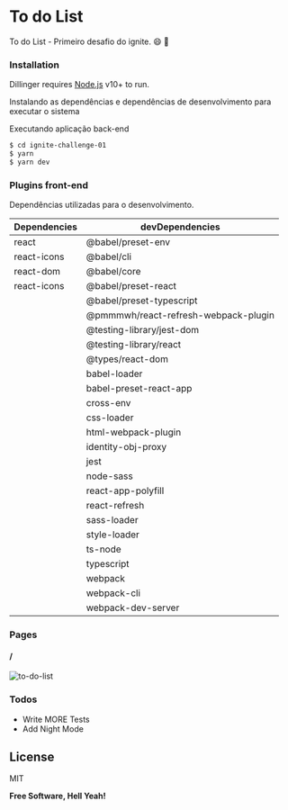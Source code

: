 # To do List

To do List - Primeiro desafio do ignite. :smile: :rocket:

### Installation

Dillinger requires [Node.js](https://nodejs.org/) v10+ to run.

Instalando as dependências e dependências de desenvolvimento para executar o sistema

Executando aplicação back-end

```sh
$ cd ignite-challenge-01
$ yarn
$ yarn dev
```

### Plugins front-end

Dependências utilizadas para o desenvolvimento.

| Dependencies | devDependencies                      |
| ------------ | ------------------------------------ |
| react        | @babel/preset-env                    |
| react-icons  | @babel/cli                           |
| react-dom    | @babel/core                          |
| react-icons  | @babel/preset-react                  |
|              | @babel/preset-typescript             |
|              | @pmmmwh/react-refresh-webpack-plugin |
|              | @testing-library/jest-dom            |
|              | @testing-library/react               |
|              | @types/react-dom                     |
|              | babel-loader                         |
|              | babel-preset-react-app               |
|              | cross-env                            |
|              | css-loader                           |
|              | html-webpack-plugin                  |
|              | identity-obj-proxy                   |
|              | jest                                 |
|              | node-sass                            |
|              | react-app-polyfill                   |
|              | react-refresh                        |
|              | sass-loader                          |
|              | style-loader                         |
|              | ts-node                              |
|              | typescript                           |
|              | webpack                              |
|              | webpack-cli                          |
|              | webpack-dev-server                   |

### Pages

#### /

![to-do-list](https://user-images.githubusercontent.com/38146739/116763827-45ea5980-a9f5-11eb-9412-b0ff77427289.png)

### Todos

- Write MORE Tests
- Add Night Mode

## License

MIT

**Free Software, Hell Yeah!**

[//]: # "These are reference links used in the body of this note and get stripped out when the markdown processor does its job. There is no need to format nicely because it shouldn't be seen. Thanks SO - http://stackoverflow.com/questions/4823468/store-comments-in-markdown-syntax"
[dill]: https://github.com/joemccann/dillinger
[git-repo-url]: https://github.com/joemccann/dillinger.git
[john gruber]: http://daringfireball.net
[df1]: http://daringfireball.net/projects/markdown/
[markdown-it]: https://github.com/markdown-it/markdown-it
[ace editor]: http://ace.ajax.org
[node.js]: http://nodejs.org
[twitter bootstrap]: http://twitter.github.com/bootstrap/
[jquery]: http://jquery.com
[@tjholowaychuk]: http://twitter.com/tjholowaychuk
[express]: http://expressjs.com
[angularjs]: http://angularjs.org
[gulp]: http://gulpjs.com
[pldb]: https://github.com/joemccann/dillinger/tree/master/plugins/dropbox/README.md
[plgh]: https://github.com/joemccann/dillinger/tree/master/plugins/github/README.md
[plgd]: https://github.com/joemccann/dillinger/tree/master/plugins/googledrive/README.md
[plod]: https://github.com/joemccann/dillinger/tree/master/plugins/onedrive/README.md
[plme]: https://github.com/joemccann/dillinger/tree/master/plugins/medium/README.md
[plga]: https://github.com/RahulHP/dillinger/blob/master/plugins/googleanalytics/README.md
